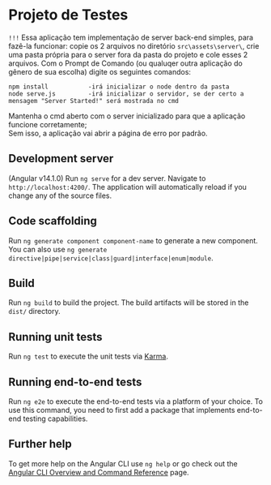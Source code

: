 # Projeto de Testes

`!!!` Essa aplicação tem implementação de server back-end simples, para fazê-la funcionar: copie os 2 arquivos no diretório ``` src\assets\server\ ```, crie uma pasta própria para o server fora da pasta do projeto e cole esses 2 arquivos. Com o Prompt de Comando (ou qualuqer outra aplicação do gênero de sua escolha) digite os seguintes comandos:  
```
npm install           -irá inicializar o node dentro da pasta
node serve.js         -irá inicializar o servidor, se der certo a mensagem "Server Started!" será mostrada no cmd
```  
Mantenha o cmd aberto com o server inicializado para que a aplicação funcione corretamente;  
Sem isso, a aplicação vai abrir a página de erro por padrão.

## Development server

(Angular v14.1.0) Run `ng serve` for a dev server. Navigate to `http://localhost:4200/`. The application will automatically reload if you change any of the source files.

## Code scaffolding

Run `ng generate component component-name` to generate a new component. You can also use `ng generate directive|pipe|service|class|guard|interface|enum|module`.

## Build

Run `ng build` to build the project. The build artifacts will be stored in the `dist/` directory.

## Running unit tests

Run `ng test` to execute the unit tests via [Karma](https://karma-runner.github.io).

## Running end-to-end tests

Run `ng e2e` to execute the end-to-end tests via a platform of your choice. To use this command, you need to first add a package that implements end-to-end testing capabilities.

## Further help

To get more help on the Angular CLI use `ng help` or go check out the [Angular CLI Overview and Command Reference](https://angular.io/cli) page.
